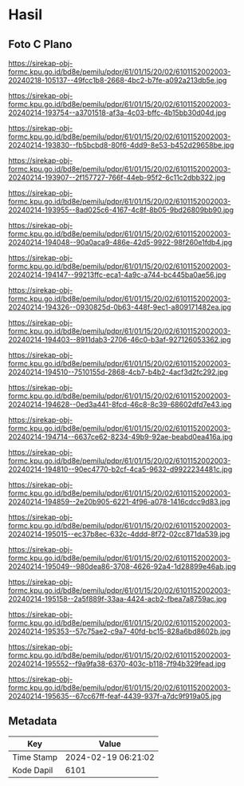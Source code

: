 # Hasil

## Foto C Plano

https://sirekap-obj-formc.kpu.go.id/bd8e/pemilu/pdpr/61/01/15/20/02/6101152002003-20240218-105137--49fcc1b8-2668-4bc2-b7fe-a092a213db5e.jpg

https://sirekap-obj-formc.kpu.go.id/bd8e/pemilu/pdpr/61/01/15/20/02/6101152002003-20240214-193754--a3701518-af3a-4c03-bffc-4b15bb30d04d.jpg

https://sirekap-obj-formc.kpu.go.id/bd8e/pemilu/pdpr/61/01/15/20/02/6101152002003-20240214-193830--fb5bcbd8-80f6-4dd9-8e53-b452d29658be.jpg

https://sirekap-obj-formc.kpu.go.id/bd8e/pemilu/pdpr/61/01/15/20/02/6101152002003-20240214-193907--2f157727-766f-44eb-95f2-6c11c2dbb322.jpg

https://sirekap-obj-formc.kpu.go.id/bd8e/pemilu/pdpr/61/01/15/20/02/6101152002003-20240214-193955--8ad025c6-4167-4c8f-8b05-9bd26809bb90.jpg

https://sirekap-obj-formc.kpu.go.id/bd8e/pemilu/pdpr/61/01/15/20/02/6101152002003-20240214-194048--90a0aca9-486e-42d5-9922-98f260e1fdb4.jpg

https://sirekap-obj-formc.kpu.go.id/bd8e/pemilu/pdpr/61/01/15/20/02/6101152002003-20240214-194147--99213ffc-eca1-4a9c-a744-bc445ba0ae56.jpg

https://sirekap-obj-formc.kpu.go.id/bd8e/pemilu/pdpr/61/01/15/20/02/6101152002003-20240214-194326--0930825d-0b63-448f-9ec1-a809171482ea.jpg

https://sirekap-obj-formc.kpu.go.id/bd8e/pemilu/pdpr/61/01/15/20/02/6101152002003-20240214-194403--8911dab3-2706-46c0-b3af-927126053362.jpg

https://sirekap-obj-formc.kpu.go.id/bd8e/pemilu/pdpr/61/01/15/20/02/6101152002003-20240214-194510--7510155d-2868-4cb7-b4b2-4acf3d2fc292.jpg

https://sirekap-obj-formc.kpu.go.id/bd8e/pemilu/pdpr/61/01/15/20/02/6101152002003-20240214-194628--0ed3a441-8fcd-46c8-8c39-68602dfd7e43.jpg

https://sirekap-obj-formc.kpu.go.id/bd8e/pemilu/pdpr/61/01/15/20/02/6101152002003-20240214-194714--6637ce62-8234-49b9-92ae-beabd0ea416a.jpg

https://sirekap-obj-formc.kpu.go.id/bd8e/pemilu/pdpr/61/01/15/20/02/6101152002003-20240214-194810--90ec4770-b2cf-4ca5-9632-d9922234481c.jpg

https://sirekap-obj-formc.kpu.go.id/bd8e/pemilu/pdpr/61/01/15/20/02/6101152002003-20240214-194859--2e20b905-6221-4f96-a078-1416cdcc9d83.jpg

https://sirekap-obj-formc.kpu.go.id/bd8e/pemilu/pdpr/61/01/15/20/02/6101152002003-20240214-195015--ec37b8ec-632c-4ddd-8f72-02cc871da539.jpg

https://sirekap-obj-formc.kpu.go.id/bd8e/pemilu/pdpr/61/01/15/20/02/6101152002003-20240214-195049--980dea86-3708-4626-92a4-1d28899e46ab.jpg

https://sirekap-obj-formc.kpu.go.id/bd8e/pemilu/pdpr/61/01/15/20/02/6101152002003-20240214-195158--2a5f889f-33aa-4424-acb2-fbea7a8759ac.jpg

https://sirekap-obj-formc.kpu.go.id/bd8e/pemilu/pdpr/61/01/15/20/02/6101152002003-20240214-195353--57c75ae2-c9a7-40fd-bc15-828a6bd8602b.jpg

https://sirekap-obj-formc.kpu.go.id/bd8e/pemilu/pdpr/61/01/15/20/02/6101152002003-20240214-195552--f9a9fa38-6370-403c-b118-7f94b329fead.jpg

https://sirekap-obj-formc.kpu.go.id/bd8e/pemilu/pdpr/61/01/15/20/02/6101152002003-20240214-195635--67cc67ff-feaf-4439-937f-a7dc9f919a05.jpg


## Metadata

| Key        | Value               |
| ---------- | ------------------- |
| Time Stamp | 2024-02-19 06:21:02 |
| Kode Dapil | 6101                |



